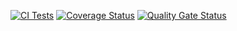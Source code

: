 [![CI Tests](https://github.com/ULL-ESIT-INF-DSI-2425/prct09-sockets-funko-app-marioguerra2002/actions/workflows/ci.yml/badge.svg)](https://github.com/ULL-ESIT-INF-DSI-2425/prct09-sockets-funko-app-marioguerra2002/actions/workflows/ci.yml)
[![Coverage Status](https://coveralls.io/repos/github/ULL-ESIT-INF-DSI-2425/prct09-sockets-funko-app-marioguerra2002/badge.svg?branch=main)](https://coveralls.io/github/ULL-ESIT-INF-DSI-2425/prct09-sockets-funko-app-marioguerra2002?branch=main)
[![Quality Gate Status](https://sonarcloud.io/api/project_badges/measure?project=ULL-ESIT-INF-DSI-2425_prct09-sockets-funko-app-marioguerra2002&metric=alert_status)](https://sonarcloud.io/summary/new_code?id=ULL-ESIT-INF-DSI-2425_prct09-sockets-funko-app-marioguerra2002)
